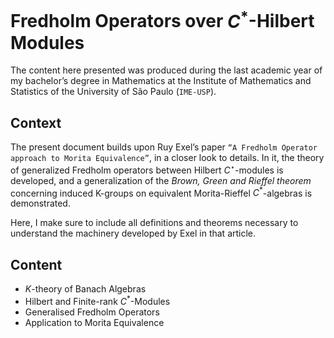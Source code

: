 # Fredholm Operators over $C^*$-Hilbert Modules

The content here presented was produced during the last academic year of my bachelor’s degree in Mathematics at the Institute of Mathematics and Statistics of the University of São Paulo (`IME-USP`).

## Context
The present document builds upon Ruy Exel’s paper `“A Fredholm Operator approach to Morita Equivalence”`, in a closer look to details. In it, the theory of generalized Fredholm operators between Hilbert $C^\star$-modules is developed, and a generalization of the *Brown, Green and Rieffel theorem* concerning induced K-groups on equivalent Morita-Rieffel $C^*$-algebras is demonstrated. 

Here, I make sure to include all definitions and theorems necessary to understand the machinery developed by Exel in that article.

## Content

- $K$-theory of Banach Algebras
- Hilbert and Finite-rank $C^*$-Modules
- Generalised Fredholm Operators
- Application to Morita Equivalence

